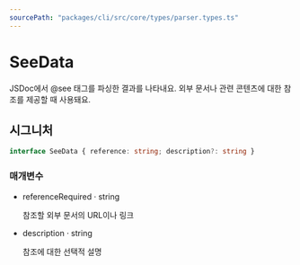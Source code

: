 ```yaml
---
sourcePath: "packages/cli/src/core/types/parser.types.ts"
---
```


# SeeData

 
JSDoc에서 @see 태그를 파싱한 결과를 나타내요. 외부 문서나 관련 콘텐츠에 대한 참조를 제공할 때 사용돼요.


## 시그니처

```typescript
interface SeeData { reference: string; description?: string }
```

### 매개변수

<ul class="post-parameters-ul">
  <li class="post-parameters-li post-parameters-li-root">
    <span class="post-parameters--name">reference</span><span class="post-parameters--required">Required</span> · <span class="post-parameters--type">string</span>
    <br/>
    <p class="post-parameters--description">참조할 외부 문서의 URL이나 링크</p>
  </li>
  <li class="post-parameters-li post-parameters-li-root">
    <span class="post-parameters--name">description</span> · <span class="post-parameters--type">string</span>
    <br/>
    <p class="post-parameters--description">참조에 대한 선택적 설명</p>
  </li>
</ul>
